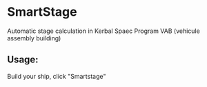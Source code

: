 SmartStage 
==========

Automatic stage calculation in Kerbal Spaec Program VAB (vehicule assembly building)

Usage:
------
Build your ship, click "Smartstage"
